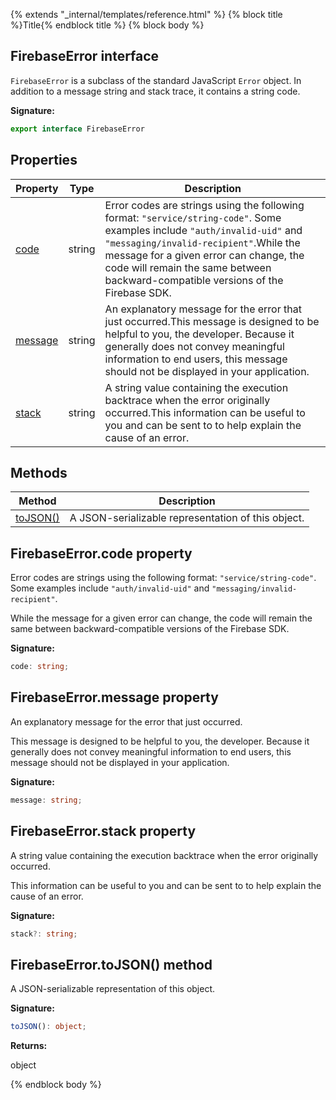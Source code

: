 {% extends "_internal/templates/reference.html" %}
{% block title %}Title{% endblock title %}
{% block body %}

## FirebaseError interface

`FirebaseError` is a subclass of the standard JavaScript `Error` object. In addition to a message string and stack trace, it contains a string code.

<b>Signature:</b>

```typescript
export interface FirebaseError 
```

## Properties

|  Property | Type | Description |
|  --- | --- | --- |
|  [code](./firebase-admin_messaging.firebaseerror.md#firebaseerrorcode_property) | string | Error codes are strings using the following format: <code>&quot;service/string-code&quot;</code>. Some examples include <code>&quot;auth/invalid-uid&quot;</code> and <code>&quot;messaging/invalid-recipient&quot;</code>.<!-- -->While the message for a given error can change, the code will remain the same between backward-compatible versions of the Firebase SDK. |
|  [message](./firebase-admin_messaging.firebaseerror.md#firebaseerrormessage_property) | string | An explanatory message for the error that just occurred.<!-- -->This message is designed to be helpful to you, the developer. Because it generally does not convey meaningful information to end users, this message should not be displayed in your application. |
|  [stack](./firebase-admin_messaging.firebaseerror.md#firebaseerrorstack_property) | string | A string value containing the execution backtrace when the error originally occurred.<!-- -->This information can be useful to you and can be sent to  to help explain the cause of an error. |

## Methods

|  Method | Description |
|  --- | --- |
|  [toJSON()](./firebase-admin_messaging.firebaseerror.md#firebaseerrortojson_method) |  A JSON-serializable representation of this object. |

## FirebaseError.code property

Error codes are strings using the following format: `"service/string-code"`<!-- -->. Some examples include `"auth/invalid-uid"` and `"messaging/invalid-recipient"`<!-- -->.

While the message for a given error can change, the code will remain the same between backward-compatible versions of the Firebase SDK.

<b>Signature:</b>

```typescript
code: string;
```

## FirebaseError.message property

An explanatory message for the error that just occurred.

This message is designed to be helpful to you, the developer. Because it generally does not convey meaningful information to end users, this message should not be displayed in your application.

<b>Signature:</b>

```typescript
message: string;
```

## FirebaseError.stack property

A string value containing the execution backtrace when the error originally occurred.

This information can be useful to you and can be sent to  to help explain the cause of an error.

<b>Signature:</b>

```typescript
stack?: string;
```

## FirebaseError.toJSON() method

 A JSON-serializable representation of this object.

<b>Signature:</b>

```typescript
toJSON(): object;
```
<b>Returns:</b>

object

{% endblock body %}
